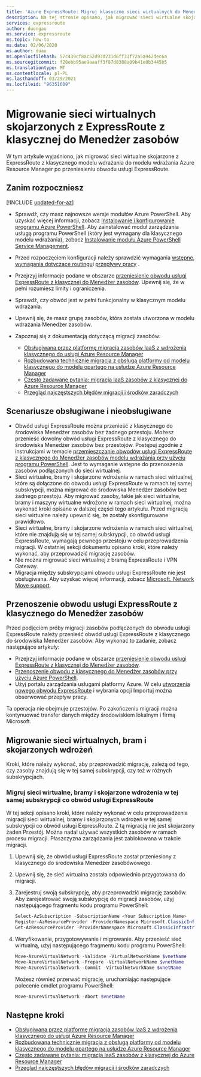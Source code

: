 ```yaml
---
title: 'Azure ExpressRoute: Migruj klasyczne sieci wirtualnych do Menedżer zasobów'
description: Na tej stronie opisano, jak migrować sieci wirtualne skojarzone z ExpressRoute do Menedżer zasobów po przeniesieniu obwodu.
services: expressroute
author: duongau
ms.service: expressroute
ms.topic: how-to
ms.date: 02/06/2020
ms.author: duau
ms.openlocfilehash: 57c439cf8ac52d93d231d6ff33f72a5a942dec6a
ms.sourcegitcommit: f28ebb95ae9aaaff3f87d8388a09b41e0b3445b5
ms.translationtype: MT
ms.contentlocale: pl-PL
ms.lasthandoff: 03/29/2021
ms.locfileid: "96351609"
---
```

# <a name="migrate-expressroute-associated-virtual-networks-from-classic-to-resource-manager"></a>Migrowanie sieci wirtualnych skojarzonych z ExpressRoute z klasycznej do Menedżer zasobów

W tym artykule wyjaśniono, jak migrować sieci wirtualne skojarzone z ExpressRoute z klasycznego modelu wdrażania do modelu wdrażania Azure Resource Manager po przeniesieniu obwodu usługi ExpressRoute. 

## <a name="before-you-begin"></a>Zanim rozpoczniesz

[!INCLUDE [updated-for-az](../../includes/updated-for-az.md)]

* Sprawdź, czy masz najnowsze wersje modułów Azure PowerShell. Aby uzyskać więcej informacji, zobacz [Instalowanie i konfigurowanie programu Azure PowerShell](/powershell/azure/). Aby zainstalować moduł zarządzania usługą programu PowerShell (który jest wymagany dla klasycznego modelu wdrażania), zobacz [Instalowanie modułu Azure PowerShell Service Management](/powershell/azure/servicemanagement/install-azure-ps).
* Przed rozpoczęciem konfiguracji należy sprawdzić wymagania [wstępne](expressroute-prerequisites.md), [wymagania dotyczące routingu](expressroute-routing.md)i [przepływy pracy](expressroute-workflows.md) .
* Przejrzyj informacje podane w obszarze [przeniesienie obwodu usługi ExpressRoute z klasycznej do Menedżer zasobów](expressroute-move.md). Upewnij się, że w pełni rozumiesz limity i ograniczenia.
* Sprawdź, czy obwód jest w pełni funkcjonalny w klasycznym modelu wdrażania.
* Upewnij się, że masz grupę zasobów, która została utworzona w modelu wdrażania Menedżer zasobów.
* Zapoznaj się z dokumentacją dotyczącą migracji zasobów:

    * [Obsługiwana przez platformę migracja zasobów IaaS z wdrożenia klasycznego do usługi Azure Resource Manager](../virtual-machines/migration-classic-resource-manager-overview.md)
    * [Rozbudowana technicznie migracja z obsługą platformy od modelu klasycznego do modelu opartego na usłudze Azure Resource Manager](../virtual-machines/migration-classic-resource-manager-deep-dive.md)
    * [Często zadawane pytania: migracja IaaS zasobów z klasycznej do Azure Resource Manager](../virtual-machines/migration-classic-resource-manager-faq.md)
    * [Przegląd najczęstszych błędów migracji i środków zaradczych](../virtual-machines/migration-classic-resource-manager-errors.md?toc=%2fazure%2fvirtual-machines%2fwindows%2ftoc.json)

## <a name="supported-and-unsupported-scenarios"></a>Scenariusze obsługiwane i nieobsługiwane

* Obwód usługi ExpressRoute można przenieść z klasycznego do środowiska Menedżer zasobów bez żadnego przestoju. Możesz przenieść dowolny obwód usługi ExpressRoute z klasycznego do środowiska Menedżer zasobów bez przestojów. Postępuj zgodnie z instrukcjami w temacie [przemieszczanie obwodów usługi ExpressRoute z klasycznego do Menedżer zasobów modelu wdrażania przy użyciu programu PowerShell](expressroute-howto-move-arm.md). Jest to wymaganie wstępne do przenoszenia zasobów podłączonych do sieci wirtualnej.
* Sieci wirtualne, bramy i skojarzone wdrożenia w ramach sieci wirtualnej, które są dołączone do obwodu usługi ExpressRoute w ramach tej samej subskrypcji, można migrować do środowiska Menedżer zasobów bez żadnego przestoju. Aby migrować zasoby, takie jak sieci wirtualne, bramy i maszyny wirtualne wdrożone w ramach sieci wirtualnej, można wykonać kroki opisane w dalszej części tego artykułu. Przed migracją sieci wirtualne należy upewnić się, że zostały skonfigurowane prawidłowo. 
* Sieci wirtualne, bramy i skojarzone wdrożenia w ramach sieci wirtualnej, które nie znajdują się w tej samej subskrypcji, co obwód usługi ExpressRoute, wymagają pewnego przestoju w celu przeprowadzenia migracji. W ostatniej sekcji dokumentu opisano kroki, które należy wykonać, aby przeprowadzić migrację zasobów.
* Nie można migrować sieci wirtualnej z bramą ExpressRoute i VPN Gateway.
* Migracja między subskrypcjami obwodu usługi ExpressRoute nie jest obsługiwana. Aby uzyskać więcej informacji, zobacz [Microsoft. Network Move support](../azure-resource-manager/management/move-support-resources.md#microsoftnetwork).

## <a name="move-an-expressroute-circuit-from-classic-to-resource-manager"></a>Przenoszenie obwodu usługi ExpressRoute z klasycznego do Menedżer zasobów
Przed podjęciem próby migracji zasobów podłączonych do obwodu usługi ExpressRoute należy przenieść obwód usługi ExpressRoute z klasycznego do środowiska Menedżer zasobów. Aby wykonać to zadanie, zobacz następujące artykuły:

* Przejrzyj informacje podane w obszarze [przeniesienie obwodu usługi ExpressRoute z klasycznej do Menedżer zasobów](expressroute-move.md).
* [Przenoszenie obwodu z klasycznego do Menedżer zasobów przy użyciu Azure PowerShell](expressroute-howto-move-arm.md).
* Użyj portalu zarządzania usługami platformy Azure. W celu [utworzenia nowego obwodu ExpressRoute](expressroute-howto-circuit-portal-resource-manager.md) i wybrania opcji Importuj można obserwować przepływ pracy. 

Ta operacja nie obejmuje przestojów. Po zakończeniu migracji można kontynuować transfer danych między środowiskiem lokalnym i firmą Microsoft.

## <a name="migrate-virtual-networks-gateways-and-associated-deployments"></a>Migrowanie sieci wirtualnych, bram i skojarzonych wdrożeń

Kroki, które należy wykonać, aby przeprowadzić migrację, zależą od tego, czy zasoby znajdują się w tej samej subskrypcji, czy też w różnych subskrypcjach.

### <a name="migrate-virtual-networks-gateways-and-associated-deployments-in-the-same-subscription-as-the-expressroute-circuit"></a>Migruj sieci wirtualne, bramy i skojarzone wdrożenia w tej samej subskrypcji co obwód usługi ExpressRoute
W tej sekcji opisano kroki, które należy wykonać w celu przeprowadzenia migracji sieci wirtualnej, bramy i skojarzonych wdrożeń w tej samej subskrypcji co obwód usługi ExpressRoute. Z tą migracją nie jest skojarzony żaden Przestój. Można nadal używać wszystkich zasobów w ramach procesu migracji. Płaszczyzna zarządzania jest zablokowana w trakcie migracji. 

1. Upewnij się, że obwód usługi ExpressRoute został przeniesiony z klasycznego do środowiska Menedżer zasobówowego.
2. Upewnij się, że sieć wirtualna została odpowiednio przygotowana do migracji.
3. Zarejestruj swoją subskrypcję, aby przeprowadzić migrację zasobów. Aby zarejestrować swoją subskrypcję do migracji zasobów, użyj następującego fragmentu kodu programu PowerShell:

   ```powershell 
   Select-AzSubscription -SubscriptionName <Your Subscription Name>
   Register-AzResourceProvider -ProviderNamespace Microsoft.ClassicInfrastructureMigrate
   Get-AzResourceProvider -ProviderNamespace Microsoft.ClassicInfrastructureMigrate
   ```
4. Weryfikowanie, przygotowywanie i migrowanie. Aby przenieść sieć wirtualną, użyj następującego fragmentu kodu programu PowerShell:

   ```powershell
   Move-AzureVirtualNetwork -Validate -VirtualNetworkName $vnetName
   Move-AzureVirtualNetwork -Prepare -VirtualNetworkName $vnetName
   Move-AzureVirtualNetwork -Commit -VirtualNetworkName $vnetName
   ```

   Możesz również przerwać migrację, uruchamiając następujące polecenie cmdlet programu PowerShell:

   ```powershell
   Move-AzureVirtualNetwork -Abort $vnetName
   ```

## <a name="next-steps"></a>Następne kroki
* [Obsługiwana przez platformę migracja zasobów IaaS z wdrożenia klasycznego do usługi Azure Resource Manager](../virtual-machines/migration-classic-resource-manager-overview.md)
* [Rozbudowana technicznie migracja z obsługą platformy od modelu klasycznego do modelu opartego na usłudze Azure Resource Manager](../virtual-machines/migration-classic-resource-manager-deep-dive.md)
* [Często zadawane pytania: migracja IaaS zasobów z klasycznej do Azure Resource Manager](../virtual-machines/migration-classic-resource-manager-faq.md)
* [Przegląd najczęstszych błędów migracji i środków zaradczych](../virtual-machines/migration-classic-resource-manager-errors.md?toc=%2fazure%2fvirtual-machines%2fwindows%2ftoc.json)